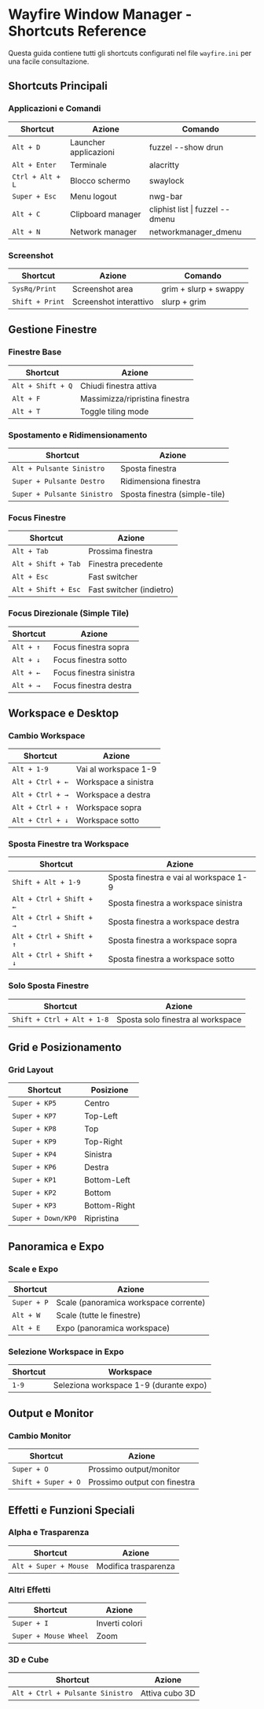 # Wayfire Window Manager - Shortcuts Reference

Questa guida contiene tutti gli shortcuts configurati nel file `wayfire.ini` per una facile consultazione.

## Shortcuts Principali

### Applicazioni e Comandi
| Shortcut | Azione | Comando |
|----------|--------|---------|
| `Alt + D` | Launcher applicazioni | fuzzel --show drun |
| `Alt + Enter` | Terminale | alacritty |
| `Ctrl + Alt + L` | Blocco schermo | swaylock |
| `Super + Esc` | Menu logout | nwg-bar |
| `Alt + C` | Clipboard manager | cliphist list \| fuzzel --dmenu |
| `Alt + N` | Network manager | networkmanager_dmenu |

### Screenshot
| Shortcut | Azione | Comando |
|----------|--------|---------|
| `SysRq/Print` | Screenshot area | grim + slurp + swappy |
| `Shift + Print` | Screenshot interattivo | slurp + grim |

## Gestione Finestre

### Finestre Base
| Shortcut | Azione |
|----------|--------|
| `Alt + Shift + Q` | Chiudi finestra attiva |
| `Alt + F` | Massimizza/ripristina finestra |
| `Alt + T` | Toggle tiling mode |

### Spostamento e Ridimensionamento
| Shortcut | Azione |
|----------|--------|
| `Alt + Pulsante Sinistro` | Sposta finestra |
| `Super + Pulsante Destro` | Ridimensiona finestra |
| `Super + Pulsante Sinistro` | Sposta finestra (simple-tile) |

### Focus Finestre
| Shortcut | Azione |
|----------|--------|
| `Alt + Tab` | Prossima finestra |
| `Alt + Shift + Tab` | Finestra precedente |
| `Alt + Esc` | Fast switcher |
| `Alt + Shift + Esc` | Fast switcher (indietro) |

### Focus Direzionale (Simple Tile)
| Shortcut | Azione |
|----------|--------|
| `Alt + ↑` | Focus finestra sopra |
| `Alt + ↓` | Focus finestra sotto |
| `Alt + ←` | Focus finestra sinistra |
| `Alt + →` | Focus finestra destra |

## Workspace e Desktop

### Cambio Workspace
| Shortcut | Azione |
|----------|--------|
| `Alt + 1-9` | Vai al workspace 1-9 |
| `Alt + Ctrl + ←` | Workspace a sinistra |
| `Alt + Ctrl + →` | Workspace a destra |
| `Alt + Ctrl + ↑` | Workspace sopra |
| `Alt + Ctrl + ↓` | Workspace sotto |

### Sposta Finestre tra Workspace
| Shortcut | Azione |
|----------|--------|
| `Shift + Alt + 1-9` | Sposta finestra e vai al workspace 1-9 |
| `Alt + Ctrl + Shift + ←` | Sposta finestra a workspace sinistra |
| `Alt + Ctrl + Shift + →` | Sposta finestra a workspace destra |
| `Alt + Ctrl + Shift + ↑` | Sposta finestra a workspace sopra |
| `Alt + Ctrl + Shift + ↓` | Sposta finestra a workspace sotto |

### Solo Sposta Finestre
| Shortcut | Azione |
|----------|--------|
| `Shift + Ctrl + Alt + 1-8` | Sposta solo finestra al workspace |

## Grid e Posizionamento

### Grid Layout
| Shortcut | Posizione |
|----------|-----------|
| `Super + KP5` | Centro |
| `Super + KP7` | Top-Left |
| `Super + KP8` | Top |
| `Super + KP9` | Top-Right |
| `Super + KP4` | Sinistra |
| `Super + KP6` | Destra |
| `Super + KP1` | Bottom-Left |
| `Super + KP2` | Bottom |
| `Super + KP3` | Bottom-Right |
| `Super + Down/KP0` | Ripristina |

## Panoramica e Expo

### Scale e Expo
| Shortcut | Azione |
|----------|--------|
| `Super + P` | Scale (panoramica workspace corrente) |
| `Alt + W` | Scale (tutte le finestre) |
| `Alt + E` | Expo (panoramica workspace) |

### Selezione Workspace in Expo
| Shortcut | Workspace |
|----------|-----------|
| `1-9` | Seleziona workspace 1-9 (durante expo) |

## Output e Monitor

### Cambio Monitor
| Shortcut | Azione |
|----------|--------|
| `Super + O` | Prossimo output/monitor |
| `Shift + Super + O` | Prossimo output con finestra |

## Effetti e Funzioni Speciali

### Alpha e Trasparenza
| Shortcut | Azione |
|----------|--------|
| `Alt + Super + Mouse` | Modifica trasparenza |

### Altri Effetti
| Shortcut | Azione |
|----------|--------|
| `Super + I` | Inverti colori |
| `Super + Mouse Wheel` | Zoom |

### 3D e Cube
| Shortcut | Azione |
|----------|--------|
| `Alt + Ctrl + Pulsante Sinistro` | Attiva cubo 3D |

